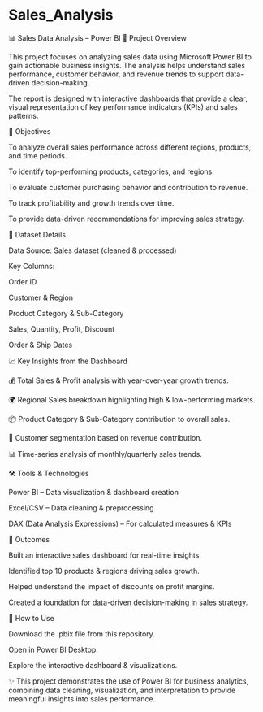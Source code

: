 # Sales_Analysis
📊 Sales Data Analysis – Power BI
📌 Project Overview

This project focuses on analyzing sales data using Microsoft Power BI to gain actionable business insights. The analysis helps understand sales performance, customer behavior, and revenue trends to support data-driven decision-making.

The report is designed with interactive dashboards that provide a clear, visual representation of key performance indicators (KPIs) and sales patterns.

🎯 Objectives

To analyze overall sales performance across different regions, products, and time periods.

To identify top-performing products, categories, and regions.

To evaluate customer purchasing behavior and contribution to revenue.

To track profitability and growth trends over time.

To provide data-driven recommendations for improving sales strategy.

📂 Dataset Details

Data Source: Sales dataset (cleaned & processed)

Key Columns:

Order ID

Customer & Region

Product Category & Sub-Category

Sales, Quantity, Profit, Discount

Order & Ship Dates

📈 Key Insights from the Dashboard

💰 Total Sales & Profit analysis with year-over-year growth trends.

🌍 Regional Sales breakdown highlighting high & low-performing markets.

📦 Product Category & Sub-Category contribution to overall sales.

👥 Customer segmentation based on revenue contribution.

📊 Time-series analysis of monthly/quarterly sales trends.

🛠️ Tools & Technologies

Power BI – Data visualization & dashboard creation

Excel/CSV – Data cleaning & preprocessing

DAX (Data Analysis Expressions) – For calculated measures & KPIs

🚀 Outcomes

Built an interactive sales dashboard for real-time insights.

Identified top 10 products & regions driving sales growth.

Helped understand the impact of discounts on profit margins.

Created a foundation for data-driven decision-making in sales strategy.

📌 How to Use

Download the .pbix file from this repository.

Open in Power BI Desktop.

Explore the interactive dashboard & visualizations.

✨ This project demonstrates the use of Power BI for business analytics, combining data cleaning, visualization, and interpretation to provide meaningful insights into sales performance.
